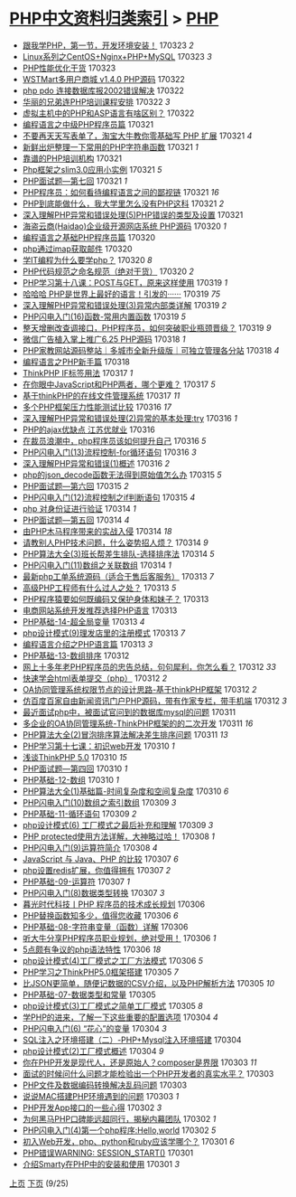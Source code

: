 [PHP中文资料归类索引](../README.md) > [PHP](PHP.md)
====
- [跟我学PHP，第一节，开发环境安装！](http://jkwz.applinzi.com/ittc/6948304264874165253.html#%E8%B7%9F%E6%88%91%E5%AD%A6PHP%EF%BC%8C%E7%AC%AC%E4%B8%80%E8%8A%82%EF%BC%8C%E5%BC%80%E5%8F%91%E7%8E%AF%E5%A2%83%E5%AE%89%E8%A3%85%EF%BC%81) 170323 *2* 
- [Linux系列之CentOS+Nginx+PHP+MySQL](http://jkwz.applinzi.com/ittc/6948153435357725701.html#Linux%E7%B3%BB%E5%88%97%E4%B9%8BCentOS%2BNginx%2BPHP%2BMySQL) 170323 *3* 
- [PHP性能优化干货](http://jkwz.applinzi.com/ittc/6948144095569642501.html#PHP%E6%80%A7%E8%83%BD%E4%BC%98%E5%8C%96%E5%B9%B2%E8%B4%A7) 170323  
- [WSTMart多用户商城 v1.4.0 PHP源码](http://jkwz.applinzi.com/ittc/6947939109485151237.html#WSTMart%E5%A4%9A%E7%94%A8%E6%88%B7%E5%95%86%E5%9F%8E+v1.4.0+PHP%E6%BA%90%E7%A0%81) 170322  
- [php pdo 连接数据库报2002错误解决](http://jkwz.applinzi.com/ittc/6947886751833129989.html#php+pdo+%E8%BF%9E%E6%8E%A5%E6%95%B0%E6%8D%AE%E5%BA%93%E6%8A%A52002%E9%94%99%E8%AF%AF%E8%A7%A3%E5%86%B3) 170322  
- [华丽的兄弟连PHP培训课程安排](http://jkwz.applinzi.com/ittc/6947872449768195076.html#%E5%8D%8E%E4%B8%BD%E7%9A%84%E5%85%84%E5%BC%9F%E8%BF%9EPHP%E5%9F%B9%E8%AE%AD%E8%AF%BE%E7%A8%8B%E5%AE%89%E6%8E%92) 170322 *3* 
- [虚拟主机中的PHP和ASP语言有啥区别？](http://jkwz.applinzi.com/ittc/6947802307088614405.html#%E8%99%9A%E6%8B%9F%E4%B8%BB%E6%9C%BA%E4%B8%AD%E7%9A%84PHP%E5%92%8CASP%E8%AF%AD%E8%A8%80%E6%9C%89%E5%95%A5%E5%8C%BA%E5%88%AB%EF%BC%9F) 170322  
- [编程语言之中级PHP程序员篇](http://jkwz.applinzi.com/ittc/6947613628349023236.html#%E7%BC%96%E7%A8%8B%E8%AF%AD%E8%A8%80%E4%B9%8B%E4%B8%AD%E7%BA%A7PHP%E7%A8%8B%E5%BA%8F%E5%91%98%E7%AF%87) 170321  
- [不要再天天写表单了，淘宝大牛教你零基础写 PHP 扩展](http://jkwz.applinzi.com/ittc/6947542207467881476.html#%E4%B8%8D%E8%A6%81%E5%86%8D%E5%A4%A9%E5%A4%A9%E5%86%99%E8%A1%A8%E5%8D%95%E4%BA%86%EF%BC%8C%E6%B7%98%E5%AE%9D%E5%A4%A7%E7%89%9B%E6%95%99%E4%BD%A0%E9%9B%B6%E5%9F%BA%E7%A1%80%E5%86%99+PHP+%E6%89%A9%E5%B1%95) 170321 *4* 
- [新鲜出炉整理一下常用的PHP字符串函数](http://jkwz.applinzi.com/ittc/6947519039726420996.html#%E6%96%B0%E9%B2%9C%E5%87%BA%E7%82%89%E6%95%B4%E7%90%86%E4%B8%80%E4%B8%8B%E5%B8%B8%E7%94%A8%E7%9A%84PHP%E5%AD%97%E7%AC%A6%E4%B8%B2%E5%87%BD%E6%95%B0) 170321 *1* 
- [靠谱的PHP培训机构](http://jkwz.applinzi.com/ittc/6947515595846321156.html#%E9%9D%A0%E8%B0%B1%E7%9A%84PHP%E5%9F%B9%E8%AE%AD%E6%9C%BA%E6%9E%84) 170321  
- [Php框架之slim3.0应用小实例](http://jkwz.applinzi.com/ittc/6947508186524419076.html#Php%E6%A1%86%E6%9E%B6%E4%B9%8Bslim3.0%E5%BA%94%E7%94%A8%E5%B0%8F%E5%AE%9E%E4%BE%8B) 170321 *5* 
- [PHP面试题—第七回](http://jkwz.applinzi.com/ittc/6947474907230372868.html#PHP%E9%9D%A2%E8%AF%95%E9%A2%98%E2%80%94%E7%AC%AC%E4%B8%83%E5%9B%9E) 170321 *1* 
- [PHP程序员：如何看待编程语言之间的鄙视链](http://jkwz.applinzi.com/ittc/6947405180713829380.html#PHP%E7%A8%8B%E5%BA%8F%E5%91%98%EF%BC%9A%E5%A6%82%E4%BD%95%E7%9C%8B%E5%BE%85%E7%BC%96%E7%A8%8B%E8%AF%AD%E8%A8%80%E4%B9%8B%E9%97%B4%E7%9A%84%E9%84%99%E8%A7%86%E9%93%BE) 170321 *16* 
- [PHP到底能做什么，我大学里怎么没有PHP这科](http://jkwz.applinzi.com/ittc/6947399808015926277.html#PHP%E5%88%B0%E5%BA%95%E8%83%BD%E5%81%9A%E4%BB%80%E4%B9%88%EF%BC%8C%E6%88%91%E5%A4%A7%E5%AD%A6%E9%87%8C%E6%80%8E%E4%B9%88%E6%B2%A1%E6%9C%89PHP%E8%BF%99%E7%A7%91) 170321 *2* 
- [深入理解PHP异常和错误处理(5)PHP错误的类型及设置](http://jkwz.applinzi.com/ittc/6947241344555811845.html#%E6%B7%B1%E5%85%A5%E7%90%86%E8%A7%A3PHP%E5%BC%82%E5%B8%B8%E5%92%8C%E9%94%99%E8%AF%AF%E5%A4%84%E7%90%86%285%29PHP%E9%94%99%E8%AF%AF%E7%9A%84%E7%B1%BB%E5%9E%8B%E5%8F%8A%E8%AE%BE%E7%BD%AE) 170321  
- [海盗云商(Haidao)企业级开源网店系统 PHP源码](http://jkwz.applinzi.com/ittc/6947220208967222276.html#%E6%B5%B7%E7%9B%97%E4%BA%91%E5%95%86%28Haidao%29%E4%BC%81%E4%B8%9A%E7%BA%A7%E5%BC%80%E6%BA%90%E7%BD%91%E5%BA%97%E7%B3%BB%E7%BB%9F+PHP%E6%BA%90%E7%A0%81) 170320 *1* 
- [编程语言之基础PHP程序员篇](http://jkwz.applinzi.com/ittc/6947212687913255941.html#%E7%BC%96%E7%A8%8B%E8%AF%AD%E8%A8%80%E4%B9%8B%E5%9F%BA%E7%A1%80PHP%E7%A8%8B%E5%BA%8F%E5%91%98%E7%AF%87) 170320  
- [php通过imap获取邮件](http://jkwz.applinzi.com/ittc/6947191174635979781.html#php%E9%80%9A%E8%BF%87imap%E8%8E%B7%E5%8F%96%E9%82%AE%E4%BB%B6) 170320  
- [学IT编程为什么要学php？](http://jkwz.applinzi.com/ittc/6947112078132380677.html#%E5%AD%A6IT%E7%BC%96%E7%A8%8B%E4%B8%BA%E4%BB%80%E4%B9%88%E8%A6%81%E5%AD%A6php%EF%BC%9F) 170320 *8* 
- [PHP代码规范之命名规范（绝对干货）](http://jkwz.applinzi.com/ittc/6947031418617201669.html#PHP%E4%BB%A3%E7%A0%81%E8%A7%84%E8%8C%83%E4%B9%8B%E5%91%BD%E5%90%8D%E8%A7%84%E8%8C%83%EF%BC%88%E7%BB%9D%E5%AF%B9%E5%B9%B2%E8%B4%A7%EF%BC%89) 170320 *2* 
- [PHP学习第十八课：POST与GET，原来这样使用](http://jkwz.applinzi.com/ittc/6946822733756367876.html#PHP%E5%AD%A6%E4%B9%A0%E7%AC%AC%E5%8D%81%E5%85%AB%E8%AF%BE%EF%BC%9APOST%E4%B8%8EGET%EF%BC%8C%E5%8E%9F%E6%9D%A5%E8%BF%99%E6%A0%B7%E4%BD%BF%E7%94%A8) 170319 *1* 
- [哈哈哈 PHP是世界上最好的语言！引发的······](http://jkwz.applinzi.com/ittc/6946661763281060868.html#%E5%93%88%E5%93%88%E5%93%88+PHP%E6%98%AF%E4%B8%96%E7%95%8C%E4%B8%8A%E6%9C%80%E5%A5%BD%E7%9A%84%E8%AF%AD%E8%A8%80%EF%BC%81%E5%BC%95%E5%8F%91%E7%9A%84%C2%B7%C2%B7%C2%B7%C2%B7%C2%B7%C2%B7) 170319 *75* 
- [深入理解PHP异常和错误处理(3)异常内部类详解](http://jkwz.applinzi.com/ittc/6946544946285904900.html#%E6%B7%B1%E5%85%A5%E7%90%86%E8%A7%A3PHP%E5%BC%82%E5%B8%B8%E5%92%8C%E9%94%99%E8%AF%AF%E5%A4%84%E7%90%86%283%29%E5%BC%82%E5%B8%B8%E5%86%85%E9%83%A8%E7%B1%BB%E8%AF%A6%E8%A7%A3) 170319 *2* 
- [PHP闪电入门(16)函数-常用内置函数](http://jkwz.applinzi.com/ittc/6946543661302154245.html#PHP%E9%97%AA%E7%94%B5%E5%85%A5%E9%97%A8%2816%29%E5%87%BD%E6%95%B0-%E5%B8%B8%E7%94%A8%E5%86%85%E7%BD%AE%E5%87%BD%E6%95%B0) 170319 *5* 
- [整天增删改查调接口，PHP程序员，如何突破职业瓶颈晋级？](http://jkwz.applinzi.com/ittc/6946494110964909060.html#%E6%95%B4%E5%A4%A9%E5%A2%9E%E5%88%A0%E6%94%B9%E6%9F%A5%E8%B0%83%E6%8E%A5%E5%8F%A3%EF%BC%8CPHP%E7%A8%8B%E5%BA%8F%E5%91%98%EF%BC%8C%E5%A6%82%E4%BD%95%E7%AA%81%E7%A0%B4%E8%81%8C%E4%B8%9A%E7%93%B6%E9%A2%88%E6%99%8B%E7%BA%A7%EF%BC%9F) 170319 *9* 
- [微信广告植入掌上推广6.25 PHP源码](http://jkwz.applinzi.com/ittc/6946462191283864580.html#%E5%BE%AE%E4%BF%A1%E5%B9%BF%E5%91%8A%E6%A4%8D%E5%85%A5%E6%8E%8C%E4%B8%8A%E6%8E%A8%E5%B9%BF6.25+PHP%E6%BA%90%E7%A0%81) 170318 *1* 
- [PHP家教网站源码整站｜多城市全新升级版｜可独立管理各分站](http://jkwz.applinzi.com/ittc/6946381697686963204.html#PHP%E5%AE%B6%E6%95%99%E7%BD%91%E7%AB%99%E6%BA%90%E7%A0%81%E6%95%B4%E7%AB%99%EF%BD%9C%E5%A4%9A%E5%9F%8E%E5%B8%82%E5%85%A8%E6%96%B0%E5%8D%87%E7%BA%A7%E7%89%88%EF%BD%9C%E5%8F%AF%E7%8B%AC%E7%AB%8B%E7%AE%A1%E7%90%86%E5%90%84%E5%88%86%E7%AB%99) 170318 *4* 
- [编程语言之PHP新手篇](http://jkwz.applinzi.com/ittc/6946370696220509189.html#%E7%BC%96%E7%A8%8B%E8%AF%AD%E8%A8%80%E4%B9%8BPHP%E6%96%B0%E6%89%8B%E7%AF%87) 170318  
- [ThinkPHP IF标签用法](http://jkwz.applinzi.com/ittc/6945937819943060485.html#ThinkPHP+IF%E6%A0%87%E7%AD%BE%E7%94%A8%E6%B3%95) 170317 *1* 
- [在你眼中JavaScript和PHP两者，哪个更难？](http://jkwz.applinzi.com/ittc/6945556337642701828.html#%E5%9C%A8%E4%BD%A0%E7%9C%BC%E4%B8%ADJavaScript%E5%92%8CPHP%E4%B8%A4%E8%80%85%EF%BC%8C%E5%93%AA%E4%B8%AA%E6%9B%B4%E9%9A%BE%EF%BC%9F) 170317 *5* 
- [基于thinkPHP的在线文件管理系统](http://jkwz.applinzi.com/ittc/6945610116601742340.html#%E5%9F%BA%E4%BA%8EthinkPHP%E7%9A%84%E5%9C%A8%E7%BA%BF%E6%96%87%E4%BB%B6%E7%AE%A1%E7%90%86%E7%B3%BB%E7%BB%9F) 170317 *11* 
- [多个PHP框架压力性能测试比较](http://jkwz.applinzi.com/ittc/6945615870515758085.html#%E5%A4%9A%E4%B8%AAPHP%E6%A1%86%E6%9E%B6%E5%8E%8B%E5%8A%9B%E6%80%A7%E8%83%BD%E6%B5%8B%E8%AF%95%E6%AF%94%E8%BE%83) 170316 *17* 
- [深入理解PHP异常和错误处理(2)异常的基本处理:try](http://jkwz.applinzi.com/ittc/6945611657203155972.html#%E6%B7%B1%E5%85%A5%E7%90%86%E8%A7%A3PHP%E5%BC%82%E5%B8%B8%E5%92%8C%E9%94%99%E8%AF%AF%E5%A4%84%E7%90%86%282%29%E5%BC%82%E5%B8%B8%E7%9A%84%E5%9F%BA%E6%9C%AC%E5%A4%84%E7%90%86%3Atry) 170316 *1* 
- [PHP的ajax优缺点 江苏优就业](http://jkwz.applinzi.com/ittc/6945568356483728389.html#PHP%E7%9A%84ajax%E4%BC%98%E7%BC%BA%E7%82%B9+%E6%B1%9F%E8%8B%8F%E4%BC%98%E5%B0%B1%E4%B8%9A) 170316  
- [在裁员浪潮中，php程序员该如何提升自己](http://jkwz.applinzi.com/ittc/6945309838988018692.html#%E5%9C%A8%E8%A3%81%E5%91%98%E6%B5%AA%E6%BD%AE%E4%B8%AD%EF%BC%8Cphp%E7%A8%8B%E5%BA%8F%E5%91%98%E8%AF%A5%E5%A6%82%E4%BD%95%E6%8F%90%E5%8D%87%E8%87%AA%E5%B7%B1) 170316 *5* 
- [PHP闪电入门(13)流程控制-for循环语句](http://jkwz.applinzi.com/ittc/6945420083513000965.html#PHP%E9%97%AA%E7%94%B5%E5%85%A5%E9%97%A8%2813%29%E6%B5%81%E7%A8%8B%E6%8E%A7%E5%88%B6-for%E5%BE%AA%E7%8E%AF%E8%AF%AD%E5%8F%A5) 170316 *3* 
- [深入理解PHP异常和错误(1)概述](http://jkwz.applinzi.com/ittc/6945418082599306244.html#%E6%B7%B1%E5%85%A5%E7%90%86%E8%A7%A3PHP%E5%BC%82%E5%B8%B8%E5%92%8C%E9%94%99%E8%AF%AF%281%29%E6%A6%82%E8%BF%B0) 170316 *2* 
- [php的json_decode函数无法得到原始值怎么办](http://jkwz.applinzi.com/ittc/6945398093964116997.html#php%E7%9A%84json_decode%E5%87%BD%E6%95%B0%E6%97%A0%E6%B3%95%E5%BE%97%E5%88%B0%E5%8E%9F%E5%A7%8B%E5%80%BC%E6%80%8E%E4%B9%88%E5%8A%9E) 170315 *5* 
- [PHP面试题—第六回](http://jkwz.applinzi.com/ittc/6945266600264598532.html#PHP%E9%9D%A2%E8%AF%95%E9%A2%98%E2%80%94%E7%AC%AC%E5%85%AD%E5%9B%9E) 170315 *2* 
- [PHP闪电入门(12)流程控制之if判断语句](http://jkwz.applinzi.com/ittc/6945039639361618948.html#PHP%E9%97%AA%E7%94%B5%E5%85%A5%E9%97%A8%2812%29%E6%B5%81%E7%A8%8B%E6%8E%A7%E5%88%B6%E4%B9%8Bif%E5%88%A4%E6%96%AD%E8%AF%AD%E5%8F%A5) 170315 *4* 
- [php 对身份证进行验证](http://jkwz.applinzi.com/ittc/6944932087760159749.html#php+%E5%AF%B9%E8%BA%AB%E4%BB%BD%E8%AF%81%E8%BF%9B%E8%A1%8C%E9%AA%8C%E8%AF%81) 170314 *1* 
- [PHP面试题—第五回](http://jkwz.applinzi.com/ittc/6944897769717367812.html#PHP%E9%9D%A2%E8%AF%95%E9%A2%98%E2%80%94%E7%AC%AC%E4%BA%94%E5%9B%9E) 170314 *4* 
- [由PHP木马程序带来的实战入侵](http://jkwz.applinzi.com/ittc/6944884834035041285.html#%E7%94%B1PHP%E6%9C%A8%E9%A9%AC%E7%A8%8B%E5%BA%8F%E5%B8%A6%E6%9D%A5%E7%9A%84%E5%AE%9E%E6%88%98%E5%85%A5%E4%BE%B5) 170314 *18* 
- [请教别人PHP技术问题，什么姿势招人烦？](http://jkwz.applinzi.com/ittc/6944804257160233988.html#%E8%AF%B7%E6%95%99%E5%88%AB%E4%BA%BAPHP%E6%8A%80%E6%9C%AF%E9%97%AE%E9%A2%98%EF%BC%8C%E4%BB%80%E4%B9%88%E5%A7%BF%E5%8A%BF%E6%8B%9B%E4%BA%BA%E7%83%A6%EF%BC%9F) 170314 *9* 
- [PHP算法大全(3)班长帮差生排队-选择排序法](http://jkwz.applinzi.com/ittc/6944660761703089156.html#PHP%E7%AE%97%E6%B3%95%E5%A4%A7%E5%85%A8%283%29%E7%8F%AD%E9%95%BF%E5%B8%AE%E5%B7%AE%E7%94%9F%E6%8E%92%E9%98%9F-%E9%80%89%E6%8B%A9%E6%8E%92%E5%BA%8F%E6%B3%95) 170314 *5* 
- [PHP闪电入门(11)数组之关联数组](http://jkwz.applinzi.com/ittc/6944671460785390596.html#PHP%E9%97%AA%E7%94%B5%E5%85%A5%E9%97%A8%2811%29%E6%95%B0%E7%BB%84%E4%B9%8B%E5%85%B3%E8%81%94%E6%95%B0%E7%BB%84) 170314 *1* 
- [最新php工单系统源码（适合于售后客服务）](http://jkwz.applinzi.com/ittc/6944616196866573316.html#%E6%9C%80%E6%96%B0php%E5%B7%A5%E5%8D%95%E7%B3%BB%E7%BB%9F%E6%BA%90%E7%A0%81%EF%BC%88%E9%80%82%E5%90%88%E4%BA%8E%E5%94%AE%E5%90%8E%E5%AE%A2%E6%9C%8D%E5%8A%A1%EF%BC%89) 170313 *7* 
- [高级PHP工程师有什么过人之处？](http://jkwz.applinzi.com/ittc/6944534208700744708.html#%E9%AB%98%E7%BA%A7PHP%E5%B7%A5%E7%A8%8B%E5%B8%88%E6%9C%89%E4%BB%80%E4%B9%88%E8%BF%87%E4%BA%BA%E4%B9%8B%E5%A4%84%EF%BC%9F) 170313 *5* 
- [PHP程序猿要如何既编码又保护身体和妹子？](http://jkwz.applinzi.com/ittc/6944533831855113221.html#PHP%E7%A8%8B%E5%BA%8F%E7%8C%BF%E8%A6%81%E5%A6%82%E4%BD%95%E6%97%A2%E7%BC%96%E7%A0%81%E5%8F%88%E4%BF%9D%E6%8A%A4%E8%BA%AB%E4%BD%93%E5%92%8C%E5%A6%B9%E5%AD%90%EF%BC%9F) 170313  
- [电商网站系统开发推荐选择PHP语言](http://jkwz.applinzi.com/ittc/6944504873436578820.html#%E7%94%B5%E5%95%86%E7%BD%91%E7%AB%99%E7%B3%BB%E7%BB%9F%E5%BC%80%E5%8F%91%E6%8E%A8%E8%8D%90%E9%80%89%E6%8B%A9PHP%E8%AF%AD%E8%A8%80) 170313  
- [PHP基础-14-超全局变量](http://jkwz.applinzi.com/ittc/6944475770478134277.html#PHP%E5%9F%BA%E7%A1%80-14-%E8%B6%85%E5%85%A8%E5%B1%80%E5%8F%98%E9%87%8F) 170313 *4* 
- [php设计模式(9)理发店里的注册模式](http://jkwz.applinzi.com/ittc/6944276382661215237.html#php%E8%AE%BE%E8%AE%A1%E6%A8%A1%E5%BC%8F%289%29%E7%90%86%E5%8F%91%E5%BA%97%E9%87%8C%E7%9A%84%E6%B3%A8%E5%86%8C%E6%A8%A1%E5%BC%8F) 170313 *7* 
- [编程语言介绍之PHP语言篇](http://jkwz.applinzi.com/ittc/6944172278865724420.html#%E7%BC%96%E7%A8%8B%E8%AF%AD%E8%A8%80%E4%BB%8B%E7%BB%8D%E4%B9%8BPHP%E8%AF%AD%E8%A8%80%E7%AF%87) 170313 *3* 
- [PHP基础-13-数组排序](http://jkwz.applinzi.com/ittc/6944278197066793988.html#PHP%E5%9F%BA%E7%A1%80-13-%E6%95%B0%E7%BB%84%E6%8E%92%E5%BA%8F) 170312  
- [网上十多年老PHP程序员的忠告总结，句句犀利，你怎么看？](http://jkwz.applinzi.com/ittc/6944193244299789316.html#%E7%BD%91%E4%B8%8A%E5%8D%81%E5%A4%9A%E5%B9%B4%E8%80%81PHP%E7%A8%8B%E5%BA%8F%E5%91%98%E7%9A%84%E5%BF%A0%E5%91%8A%E6%80%BB%E7%BB%93%EF%BC%8C%E5%8F%A5%E5%8F%A5%E7%8A%80%E5%88%A9%EF%BC%8C%E4%BD%A0%E6%80%8E%E4%B9%88%E7%9C%8B%EF%BC%9F) 170312 *33* 
- [快速学会html表单提交（php）](http://jkwz.applinzi.com/ittc/6944182278728188932.html#%E5%BF%AB%E9%80%9F%E5%AD%A6%E4%BC%9Ahtml%E8%A1%A8%E5%8D%95%E6%8F%90%E4%BA%A4%EF%BC%88php%EF%BC%89) 170312 *2* 
- [OA协同管理系统权限节点的设计思路-基于thinkPHP框架](http://jkwz.applinzi.com/ittc/6944117200586802181.html#OA%E5%8D%8F%E5%90%8C%E7%AE%A1%E7%90%86%E7%B3%BB%E7%BB%9F%E6%9D%83%E9%99%90%E8%8A%82%E7%82%B9%E7%9A%84%E8%AE%BE%E8%AE%A1%E6%80%9D%E8%B7%AF-%E5%9F%BA%E4%BA%8EthinkPHP%E6%A1%86%E6%9E%B6) 170312 *2* 
- [仿百度百家自由新闻资讯门户PHP源码，带有作家专栏，带手机端](http://jkwz.applinzi.com/ittc/6944102626701607941.html#%E4%BB%BF%E7%99%BE%E5%BA%A6%E7%99%BE%E5%AE%B6%E8%87%AA%E7%94%B1%E6%96%B0%E9%97%BB%E8%B5%84%E8%AE%AF%E9%97%A8%E6%88%B7PHP%E6%BA%90%E7%A0%81%EF%BC%8C%E5%B8%A6%E6%9C%89%E4%BD%9C%E5%AE%B6%E4%B8%93%E6%A0%8F%EF%BC%8C%E5%B8%A6%E6%89%8B%E6%9C%BA%E7%AB%AF) 170312 *3* 
- [最近面试php中，被面试官问到的数据库mysql的问题](http://jkwz.applinzi.com/ittc/6943915424763872261.html#%E6%9C%80%E8%BF%91%E9%9D%A2%E8%AF%95php%E4%B8%AD%EF%BC%8C%E8%A2%AB%E9%9D%A2%E8%AF%95%E5%AE%98%E9%97%AE%E5%88%B0%E7%9A%84%E6%95%B0%E6%8D%AE%E5%BA%93mysql%E7%9A%84%E9%97%AE%E9%A2%98) 170311  
- [多企业的OA协同管理系统-ThinkPHP框架的的二次开发](http://jkwz.applinzi.com/ittc/6943905521873716228.html#%E5%A4%9A%E4%BC%81%E4%B8%9A%E7%9A%84OA%E5%8D%8F%E5%90%8C%E7%AE%A1%E7%90%86%E7%B3%BB%E7%BB%9F-ThinkPHP%E6%A1%86%E6%9E%B6%E7%9A%84%E7%9A%84%E4%BA%8C%E6%AC%A1%E5%BC%80%E5%8F%91) 170311 *16* 
- [PHP算法大全(2)冒泡排序算法解决差生排序问题](http://jkwz.applinzi.com/ittc/6943728122125091844.html#PHP%E7%AE%97%E6%B3%95%E5%A4%A7%E5%85%A8%282%29%E5%86%92%E6%B3%A1%E6%8E%92%E5%BA%8F%E7%AE%97%E6%B3%95%E8%A7%A3%E5%86%B3%E5%B7%AE%E7%94%9F%E6%8E%92%E5%BA%8F%E9%97%AE%E9%A2%98) 170311 *13* 
- [PHP学习第十七课：初识web开发](http://jkwz.applinzi.com/ittc/6941979348113572868.html#PHP%E5%AD%A6%E4%B9%A0%E7%AC%AC%E5%8D%81%E4%B8%83%E8%AF%BE%EF%BC%9A%E5%88%9D%E8%AF%86web%E5%BC%80%E5%8F%91) 170310 *1* 
- [浅谈ThinkPHP 5.0](http://jkwz.applinzi.com/ittc/6942590868623197188.html#%E6%B5%85%E8%B0%88ThinkPHP+5.0) 170310 *15* 
- [PHP面试题—第四回](http://jkwz.applinzi.com/ittc/6943395121369449477.html#PHP%E9%9D%A2%E8%AF%95%E9%A2%98%E2%80%94%E7%AC%AC%E5%9B%9B%E5%9B%9E) 170310 *1* 
- [PHP基础-12-数组](http://jkwz.applinzi.com/ittc/6943371348813546501.html#PHP%E5%9F%BA%E7%A1%80-12-%E6%95%B0%E7%BB%84) 170310 *1* 
- [PHP算法大全(1)基础篇-时间复杂度和空间复杂度](http://jkwz.applinzi.com/ittc/6943327413483340804.html#PHP%E7%AE%97%E6%B3%95%E5%A4%A7%E5%85%A8%281%29%E5%9F%BA%E7%A1%80%E7%AF%87-%E6%97%B6%E9%97%B4%E5%A4%8D%E6%9D%82%E5%BA%A6%E5%92%8C%E7%A9%BA%E9%97%B4%E5%A4%8D%E6%9D%82%E5%BA%A6) 170310 *6* 
- [PHP闪电入门(10)数组之索引数组](http://jkwz.applinzi.com/ittc/6942878767679800324.html#PHP%E9%97%AA%E7%94%B5%E5%85%A5%E9%97%A8%2810%29%E6%95%B0%E7%BB%84%E4%B9%8B%E7%B4%A2%E5%BC%95%E6%95%B0%E7%BB%84) 170309 *3* 
- [PHP基础-11-循环语句](http://jkwz.applinzi.com/ittc/6942936377699337220.html#PHP%E5%9F%BA%E7%A1%80-11-%E5%BE%AA%E7%8E%AF%E8%AF%AD%E5%8F%A5) 170309 *2* 
- [php设计模式(6) 工厂模式之最后补充和理解](http://jkwz.applinzi.com/ittc/6942805759615304708.html#php%E8%AE%BE%E8%AE%A1%E6%A8%A1%E5%BC%8F%286%29+%E5%B7%A5%E5%8E%82%E6%A8%A1%E5%BC%8F%E4%B9%8B%E6%9C%80%E5%90%8E%E8%A1%A5%E5%85%85%E5%92%8C%E7%90%86%E8%A7%A3) 170309 *3* 
- [PHP protected使用方法详解，大神略过哈！](http://jkwz.applinzi.com/ittc/6942717113704907781.html#PHP+protected%E4%BD%BF%E7%94%A8%E6%96%B9%E6%B3%95%E8%AF%A6%E8%A7%A3%EF%BC%8C%E5%A4%A7%E7%A5%9E%E7%95%A5%E8%BF%87%E5%93%88%EF%BC%81) 170308 *1* 
- [PHP闪电入门(9)运算符简介](http://jkwz.applinzi.com/ittc/6942445942098887684.html#PHP%E9%97%AA%E7%94%B5%E5%85%A5%E9%97%A8%289%29%E8%BF%90%E7%AE%97%E7%AC%A6%E7%AE%80%E4%BB%8B) 170308 *4* 
- [JavaScript 与 Java、PHP 的比较](http://jkwz.applinzi.com/ittc/6942313082620740613.html#JavaScript+%E4%B8%8E+Java%E3%80%81PHP+%E7%9A%84%E6%AF%94%E8%BE%83) 170307 *6* 
- [php设置redis扩展，你值得拥有](http://jkwz.applinzi.com/ittc/6941852365744505861.html#php%E8%AE%BE%E7%BD%AEredis%E6%89%A9%E5%B1%95%EF%BC%8C%E4%BD%A0%E5%80%BC%E5%BE%97%E6%8B%A5%E6%9C%89) 170307 *2* 
- [PHP基础-09-运算符](http://jkwz.applinzi.com/ittc/6942200061172909060.html#PHP%E5%9F%BA%E7%A1%80-09-%E8%BF%90%E7%AE%97%E7%AC%A6) 170307 *1* 
- [PHP闪电入门(8)数据类型转换](http://jkwz.applinzi.com/ittc/6942064786736153605.html#PHP%E9%97%AA%E7%94%B5%E5%85%A5%E9%97%A8%288%29%E6%95%B0%E6%8D%AE%E7%B1%BB%E5%9E%8B%E8%BD%AC%E6%8D%A2) 170307 *3* 
- [暮光时代科技丨PHP 程序员的技术成长规划](http://jkwz.applinzi.com/ittc/6941962373425529860.html#%E6%9A%AE%E5%85%89%E6%97%B6%E4%BB%A3%E7%A7%91%E6%8A%80%E4%B8%A8PHP+%E7%A8%8B%E5%BA%8F%E5%91%98%E7%9A%84%E6%8A%80%E6%9C%AF%E6%88%90%E9%95%BF%E8%A7%84%E5%88%92) 170306  
- [PHP替换函数知多少，值得您收藏](http://jkwz.applinzi.com/ittc/6941935307753784325.html#PHP%E6%9B%BF%E6%8D%A2%E5%87%BD%E6%95%B0%E7%9F%A5%E5%A4%9A%E5%B0%91%EF%BC%8C%E5%80%BC%E5%BE%97%E6%82%A8%E6%94%B6%E8%97%8F) 170306 *6* 
- [PHP基础-08-字符串变量（函数）详解](http://jkwz.applinzi.com/ittc/6941887518856446980.html#PHP%E5%9F%BA%E7%A1%80-08-%E5%AD%97%E7%AC%A6%E4%B8%B2%E5%8F%98%E9%87%8F%EF%BC%88%E5%87%BD%E6%95%B0%EF%BC%89%E8%AF%A6%E8%A7%A3) 170306  
- [听大牛分享PHP程序员职业规划，绝对受用！](http://jkwz.applinzi.com/ittc/6941865807440249861.html#%E5%90%AC%E5%A4%A7%E7%89%9B%E5%88%86%E4%BA%ABPHP%E7%A8%8B%E5%BA%8F%E5%91%98%E8%81%8C%E4%B8%9A%E8%A7%84%E5%88%92%EF%BC%8C%E7%BB%9D%E5%AF%B9%E5%8F%97%E7%94%A8%EF%BC%81) 170306 *1* 
- [5点颇有争议的php语法特性](http://jkwz.applinzi.com/ittc/6941839902189814788.html#5%E7%82%B9%E9%A2%87%E6%9C%89%E4%BA%89%E8%AE%AE%E7%9A%84php%E8%AF%AD%E6%B3%95%E7%89%B9%E6%80%A7) 170306 *18* 
- [php设计模式(4)工厂模式之工厂方法模式](http://jkwz.applinzi.com/ittc/6941604448349717509.html#php%E8%AE%BE%E8%AE%A1%E6%A8%A1%E5%BC%8F%284%29%E5%B7%A5%E5%8E%82%E6%A8%A1%E5%BC%8F%E4%B9%8B%E5%B7%A5%E5%8E%82%E6%96%B9%E6%B3%95%E6%A8%A1%E5%BC%8F) 170306 *5* 
- [PHP学习之ThinkPHP5.0框架搭建](http://jkwz.applinzi.com/ittc/6941676759228613636.html#PHP%E5%AD%A6%E4%B9%A0%E4%B9%8BThinkPHP5.0%E6%A1%86%E6%9E%B6%E6%90%AD%E5%BB%BA) 170305 *7* 
- [比JSON更简单，随便记数据的CSV介绍，以及PHP解析方法](http://jkwz.applinzi.com/ittc/6941597337213469700.html#%E6%AF%94JSON%E6%9B%B4%E7%AE%80%E5%8D%95%EF%BC%8C%E9%9A%8F%E4%BE%BF%E8%AE%B0%E6%95%B0%E6%8D%AE%E7%9A%84CSV%E4%BB%8B%E7%BB%8D%EF%BC%8C%E4%BB%A5%E5%8F%8APHP%E8%A7%A3%E6%9E%90%E6%96%B9%E6%B3%95) 170305 *10* 
- [PHP基础-07-数据类型和常量](http://jkwz.applinzi.com/ittc/6941492142706000900.html#PHP%E5%9F%BA%E7%A1%80-07-%E6%95%B0%E6%8D%AE%E7%B1%BB%E5%9E%8B%E5%92%8C%E5%B8%B8%E9%87%8F) 170305  
- [php设计模式(3)工厂模式之简单工厂模式](http://jkwz.applinzi.com/ittc/6941329311712936965.html#php%E8%AE%BE%E8%AE%A1%E6%A8%A1%E5%BC%8F%283%29%E5%B7%A5%E5%8E%82%E6%A8%A1%E5%BC%8F%E4%B9%8B%E7%AE%80%E5%8D%95%E5%B7%A5%E5%8E%82%E6%A8%A1%E5%BC%8F) 170305 *8* 
- [学PHP的进来，了解一下这些重要的配置选项](http://jkwz.applinzi.com/ittc/6941301859280225285.html#%E5%AD%A6PHP%E7%9A%84%E8%BF%9B%E6%9D%A5%EF%BC%8C%E4%BA%86%E8%A7%A3%E4%B8%80%E4%B8%8B%E8%BF%99%E4%BA%9B%E9%87%8D%E8%A6%81%E7%9A%84%E9%85%8D%E7%BD%AE%E9%80%89%E9%A1%B9) 170304 *4* 
- [PHP闪电入门(6) “花心”的变量](http://jkwz.applinzi.com/ittc/6940917373552034820.html#PHP%E9%97%AA%E7%94%B5%E5%85%A5%E9%97%A8%286%29+%E2%80%9C%E8%8A%B1%E5%BF%83%E2%80%9D%E7%9A%84%E5%8F%98%E9%87%8F) 170304 *3* 
- [SQL注入之环境搭建（二）-PHP+Mysql注入环境搭建](http://jkwz.applinzi.com/ittc/6940810784434291717.html#SQL%E6%B3%A8%E5%85%A5%E4%B9%8B%E7%8E%AF%E5%A2%83%E6%90%AD%E5%BB%BA%EF%BC%88%E4%BA%8C%EF%BC%89-PHP%2BMysql%E6%B3%A8%E5%85%A5%E7%8E%AF%E5%A2%83%E6%90%AD%E5%BB%BA) 170304  
- [php设计模式(2)工厂模式概述](http://jkwz.applinzi.com/ittc/6940977521335206917.html#php%E8%AE%BE%E8%AE%A1%E6%A8%A1%E5%BC%8F%282%29%E5%B7%A5%E5%8E%82%E6%A8%A1%E5%BC%8F%E6%A6%82%E8%BF%B0) 170304 *9* 
- [你在PHP开发是现代人，还是原始人？composer是界限](http://jkwz.applinzi.com/ittc/6940927661529629700.html#%E4%BD%A0%E5%9C%A8PHP%E5%BC%80%E5%8F%91%E6%98%AF%E7%8E%B0%E4%BB%A3%E4%BA%BA%EF%BC%8C%E8%BF%98%E6%98%AF%E5%8E%9F%E5%A7%8B%E4%BA%BA%EF%BC%9Fcomposer%E6%98%AF%E7%95%8C%E9%99%90) 170303 *11* 
- [面试的时候问什么问题才能检验出一个PHP开发者的真实水平？](http://jkwz.applinzi.com/ittc/6940901101724500997.html#%E9%9D%A2%E8%AF%95%E7%9A%84%E6%97%B6%E5%80%99%E9%97%AE%E4%BB%80%E4%B9%88%E9%97%AE%E9%A2%98%E6%89%8D%E8%83%BD%E6%A3%80%E9%AA%8C%E5%87%BA%E4%B8%80%E4%B8%AAPHP%E5%BC%80%E5%8F%91%E8%80%85%E7%9A%84%E7%9C%9F%E5%AE%9E%E6%B0%B4%E5%B9%B3%EF%BC%9F) 170303  
- [PHP文件及数据编码转换解决乱码问题](http://jkwz.applinzi.com/ittc/6940804344336352261.html#PHP%E6%96%87%E4%BB%B6%E5%8F%8A%E6%95%B0%E6%8D%AE%E7%BC%96%E7%A0%81%E8%BD%AC%E6%8D%A2%E8%A7%A3%E5%86%B3%E4%B9%B1%E7%A0%81%E9%97%AE%E9%A2%98) 170303  
- [说说MAC搭建PHP环境遇到的问题](http://jkwz.applinzi.com/ittc/6940764904880604165.html#%E8%AF%B4%E8%AF%B4MAC%E6%90%AD%E5%BB%BAPHP%E7%8E%AF%E5%A2%83%E9%81%87%E5%88%B0%E7%9A%84%E9%97%AE%E9%A2%98) 170303 *1* 
- [PHP开发App接口的一些心得](http://jkwz.applinzi.com/ittc/6940492846426752004.html#PHP%E5%BC%80%E5%8F%91App%E6%8E%A5%E5%8F%A3%E7%9A%84%E4%B8%80%E4%BA%9B%E5%BF%83%E5%BE%97) 170302 *3* 
- [为何黑马PHP口碑能远超同行，揭秘内幕团队](http://jkwz.applinzi.com/ittc/6940491005316039684.html#%E4%B8%BA%E4%BD%95%E9%BB%91%E9%A9%ACPHP%E5%8F%A3%E7%A2%91%E8%83%BD%E8%BF%9C%E8%B6%85%E5%90%8C%E8%A1%8C%EF%BC%8C%E6%8F%AD%E7%A7%98%E5%86%85%E5%B9%95%E5%9B%A2%E9%98%9F) 170302 *1* 
- [PHP闪电入门(4)第一个php程序:Hello,world](http://jkwz.applinzi.com/ittc/6940183506222318596.html#PHP%E9%97%AA%E7%94%B5%E5%85%A5%E9%97%A8%284%29%E7%AC%AC%E4%B8%80%E4%B8%AAphp%E7%A8%8B%E5%BA%8F%3AHello%2Cworld) 170302 *5* 
- [初入Web开发，php、python和ruby应该学哪个？](http://jkwz.applinzi.com/ittc/6940085735196722180.html#%E5%88%9D%E5%85%A5Web%E5%BC%80%E5%8F%91%EF%BC%8Cphp%E3%80%81python%E5%92%8Cruby%E5%BA%94%E8%AF%A5%E5%AD%A6%E5%93%AA%E4%B8%AA%EF%BC%9F) 170301 *6* 
- [PHP错误WARNING: SESSION_START()](http://jkwz.applinzi.com/ittc/6939641710719271940.html#PHP%E9%94%99%E8%AF%AFWARNING%3A+SESSION_START%28%29) 170301  
- [介绍Smarty在PHP中的安装和使用](http://jkwz.applinzi.com/ittc/6940070753574847493.html#%E4%BB%8B%E7%BB%8DSmarty%E5%9C%A8PHP%E4%B8%AD%E7%9A%84%E5%AE%89%E8%A3%85%E5%92%8C%E4%BD%BF%E7%94%A8) 170301 *3* 


 [上页](PHP10.md) [下页](PHP8.md)          (9/25)